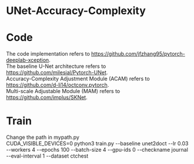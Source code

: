 # UNet-Accuracy-Complexity
# Code
The code implementation refers to https://github.com/jfzhang95/pytorch-deeplab-xception.  
The baseline U-Net architecture refers to https://github.com/milesial/Pytorch-UNet.  
Accuracy-Complexity Adjustment Module (ACAM) refers to https://github.com/d-li14/octconv.pytorch.  
Multi-scale Adjustable Module (MAM) refers to https://github.com/implus/SKNet.  
# Train
Change the path in mypath.py  
        CUDA_VISIBLE_DEVICES=0 python3 train.py --baseline unet2doct --lr 0.03 --workers 4 --epochs 100 --batch-size 4 --gpu-ids 0 --checkname journal --eval-interval 1 --dataset ctchest
